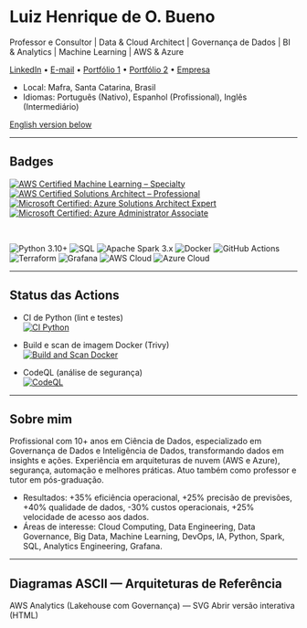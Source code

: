 # Luiz Henrique de O. Bueno

Professor e Consultor | Data & Cloud Architect | Governança de Dados | BI & Analytics | Machine Learning | AWS & Azure

[LinkedIn](https://www.linkedin.com/in/luiz-henrique-sc) • [E-mail](mailto:riquebue@hotmail.com) • [Portfólio 1](https://www.startrainings.net/blog) • [Portfólio 2](https://luiz-star.github.io) • [Empresa](https://www.startrainings.net/)

- Local: Mafra, Santa Catarina, Brasil
- Idiomas: Português (Nativo), Espanhol (Profissional), Inglês (Intermediário)

[English version below](#english-version)

---

## Badges

<!-- Certificações (clique para verificar) -->
[![AWS Certified Machine Learning – Specialty](https://img.shields.io/badge/AWS-ML%20Specialty-orange?logo=amazon-aws&logoColor=white)](https://www.credly.com/badges/2849aea2-ba81-4ee8-86c0-d2848284692b/public_url)
[![AWS Certified Solutions Architect – Professional](https://img.shields.io/badge/AWS-Solutions%20Architect%20Pro-orange?logo=amazon-aws&logoColor=white)](https://www.credly.com/badges/9f4c64e4-d1f2-4a00-976e-82275e844ec7/public_url)
[![Microsoft Certified: Azure Solutions Architect Expert](https://img.shields.io/badge/Azure-Solutions%20Architect%20Expert-0078D4?logo=microsoft-azure&logoColor=white)](https://learn.microsoft.com/pt-br/users/luizhenriquedeoliveirabueno-7070/credentials/dd00a3f2c24ed014?ref=https%3A%2F%2Fwww.linkedin.com%2F)
[![Microsoft Certified: Azure Administrator Associate](https://img.shields.io/badge/Azure-Administrator%20Associate-0078D4?logo=microsoft-azure&logoColor=white)](https://learn.microsoft.com/pt-br/users/luizhenriquedeoliveirabueno-7070/credentials/bf7ca8841cd428e2?ref=https%3A%2F%2Fwww.linkedin.com%2F)

<br/>



<!-- Stack principal -->
![Python 3.10+](https://img.shields.io/badge/Python-3.10%2B-3776AB?logo=python&logoColor=white)
![SQL](https://img.shields.io/badge/SQL-Analytics%20%7C%20DW-4479A1?logo=postgresql&logoColor=white)
![Apache Spark 3.x](https://img.shields.io/badge/Spark-3.x-E25A1C?logo=apache-spark&logoColor=white)
![Docker](https://img.shields.io/badge/Docker-Containerization-2496ED?logo=docker&logoColor=white)
![GitHub Actions](https://img.shields.io/badge/GitHub%20Actions-CI%2FCD-2088FF?logo=githubactions&logoColor=white)
![Terraform](https://img.shields.io/badge/Terraform-IaC-844FBA?logo=terraform&logoColor=white)
![Grafana](https://img.shields.io/badge/Grafana-Observability-F46800?logo=grafana&logoColor=white)
![AWS Cloud](https://img.shields.io/badge/Cloud-AWS-orange?logo=amazon-aws&logoColor=white)
![Azure Cloud](https://img.shields.io/badge/Cloud-Azure-0078D4?logo=microsoft-azure&logoColor=white)

---

## Status das Actions

- CI de Python (lint e testes)  
[![CI Python](https://github.com/luiz-star/luiz-star/actions/workflows/ci-python.yml/badge.svg?branch=main)](https://github.com/luiz-star/luiz-star/actions/workflows/ci-python.yml)

- Build e scan de imagem Docker (Trivy)  
[![Build and Scan Docker](https://github.com/luiz-star/luiz-star/actions/workflows/docker-build-scan.yml/badge.svg?branch=main)](https://github.com/luiz-star/luiz-star/actions/workflows/docker-build-scan.yml)

- CodeQL (análise de segurança)  
[![CodeQL](https://github.com/luiz-star/luiz-star/actions/workflows/codeql.yml/badge.svg?branch=main)](https://github.com/luiz-star/luiz-star/actions/workflows/codeql.yml)

---

## Sobre mim

Profissional com 10+ anos em Ciência de Dados, especializado em Governança de Dados e Inteligência de Dados, transformando dados em insights e ações. Experiência em arquiteturas de nuvem (AWS e Azure), segurança, automação e melhores práticas. Atuo também como professor e tutor em pós-graduação.

- Resultados: +35% eficiência operacional, +25% precisão de previsões, +40% qualidade de dados, -30% custos operacionais, +25% velocidade de acesso aos dados.
- Áreas de interesse: Cloud Computing, Data Engineering, Data Governance, Big Data, Machine Learning, DevOps, IA, Python, Spark, SQL, Analytics Engineering, Grafana.

---

## Diagramas ASCII — Arquiteturas de Referência

AWS Analytics (Lakehouse com Governança) — SVG
Abrir versão interativa (HTML)
